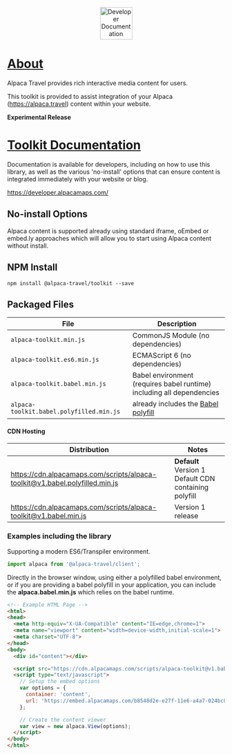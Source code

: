 <div align="center">
  <a href="https://developer.alpacamaps.com" style="border:0">
    <img alt="Developer Documentation" src="https://developer.alpacamaps.com/_media/logo.svg" height="75" width=75 />
  </a>
</div>

# [About](https://alpaca.travel)

Alpaca Travel provides rich interactive media content for users.

This toolkit is provided to assist integration of your Alpaca (https://alpaca.travel)
content within your website.

**Experimental Release**

# [Toolkit Documentation](https://developer.alpacamaps.com/)

Documentation is available for developers, including on how to use this
library, as well as the various 'no-install' options that can ensure content
is integrated immediately with your website or blog.

https://developer.alpacamaps.com/

## No-install Options

Alpaca content is supported already using standard iframe, oEmbed or embed.ly
approaches which will allow you to start using Alpaca content without install.

## NPM Install

```shell
npm install @alpaca-travel/toolkit --save
```

## Packaged Files

| File | Description |
|------|-------------|
| `alpaca-toolkit.min.js` | CommonJS Module (no dependencies) |
| `alpaca-toolkit.es6.min.js` | ECMAScript 6 (no dependencies)|
| `alpaca-toolkit.babel.min.js` | Babel environment (requires babel runtime) including all dependencies |
| `alpaca-toolkit.babel.polyfilled.min.js` | already includes the [Babel polyfill](https://babeljs.io/docs/usage/polyfill/) |

#### CDN Hosting

| Distribution | Notes |
|--------------|-------|
| https://cdn.alpacamaps.com/scripts/alpaca-toolkit@v1.babel.polyfilled.min.js | **Default** Version 1 Default CDN containing polyfill |
| https://cdn.alpacamaps.com/scripts/alpaca-toolkit@v1.babel.min.js | Version 1 release |

### Examples including the library

Supporting a modern ES6/Transpiler environment.

```javascript
import alpaca from '@alpaca-travel/client';
```

Directly in the browser window, using either a polyfilled babel environment,
or if you are providing a babel polyfill in your application, you can include
the **alpaca.babel.min.js** which relies on the babel runtime.

```html
<!-- Example HTML Page -->
<html>
<head>
  <meta http-equiv="X-UA-Compatible" content="IE=edge,chrome=1">
  <meta name="viewport" content="width=device-width,initial-scale=1">
  <meta charset="UTF-8">
</head>
<body>
  <div id="content"></div>

  <script src="https://cdn.alpacamaps.com/scripts/alpaca-toolkit@v1.babel.polyfilled.min.js"></script>
  <script type="text/javascript">
    // Setup the embed options
    var options = {
      container: 'content',
      url: 'https://embed.alpacamaps.com/b8548d2e-e27f-11e6-a4a7-024bc0398b11/embed',
    };

    // Create the content viewer
    var view = new alpaca.View(options);
  </script>
</body>
</html>
```
